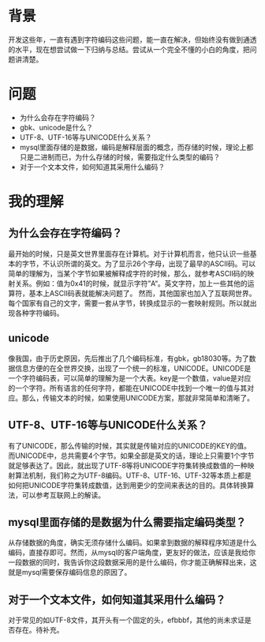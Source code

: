 # 背景
开发这些年，一直有遇到字符编码这些问题，能一直在解决，但始终没有做到通透的水平，现在想尝试做一下归纳与总结。尝试从一个完全不懂的小白的角度，把问题讲清楚。

# 问题
- 为什么会存在字符编码？
- gbk、unicode是什么？
- UTF-8、UTF-16等与UNICODE什么关系？
- mysql里面存储的是数据，编码是解释层面的概念，而存储的时候，理论上都只是二进制而已，为什么存储的时候，需要指定什么类型的编码？
- 对于一个文本文件，如何知道其采用什么编码？

# 我的理解
## 为什么会存在字符编码？
最开始的时候，只是英文世界里面存在计算机。对于计算机而言，他只认识一些基本的字节，不认识所谓的英文。为了显示26个字母，出现了最早的ASCII码。可以简单的理解为，当某个字节如果被解释成字符的时候，那么，就参考ASCII码的映射关系。例如：值为0x41的时候，就显示字符”A“。英文字符，加上一些其他的运算符，基本上ASCII码表就能解决问题了。
然而，其他国家也加入了互联网世界。每个国家有自己的文字，需要一套从字节，转换成显示的一套映射规则。所以就出现各种字符编码。

## unicode
像我国，由于历史原因，先后推出了几个编码标准，有gbk，gb18030等。为了数据信息方便的在全世界交换，出现了一个统一的标准，UNICODE。UNICODE是一个字符编码表，可以简单的理解为是一个大表。key是一个数值，value是对应的一个字符。所有语言的任何字符，都能在UNICODE中找到一个唯一的值与其对应。那么，传输文本的时候，如果使用UNICODE方案，那就非常简单和清晰了。

## UTF-8、UTF-16等与UNICODE什么关系？
有了UNICODE，那么传输的时候，其实就是传输对应的UNICODE的KEY的值。而UNICODE中，总共需要4个字节。如果全部是英文的话，理论上只需要1个字节就足够表达了。因此，就出现了UTF-8等将UNICODE字符集转换成数值的一种映射算法机制，我们称之为UTF-8编码。UTF-8、UTF-16、UTF-32等本质上都是如何把UNICODE字符集转成数值，达到用更少的空间来表达的目的。具体转换算法，可以参考互联网上的解读。

## mysql里面存储的是数据为什么需要指定编码类型？
从存储数据的角度，确实无须存储什么编码。如果拿到数据的解释程序知道是什么编码，直接存即可。然而，从mysql的客户端角度，更友好的做法，应该是我给你一段数据的同时，我告诉你这段数据采用的是什么编码，你才能正确解释出来，这就是mysql需要保存编码信息的原因了。

## 对于一个文本文件，如何知道其采用什么编码？
对于常见的如UTF-8文件，其开头有一个固定的头，efbbbf，其他的尚未求证是否存在。待补充。
